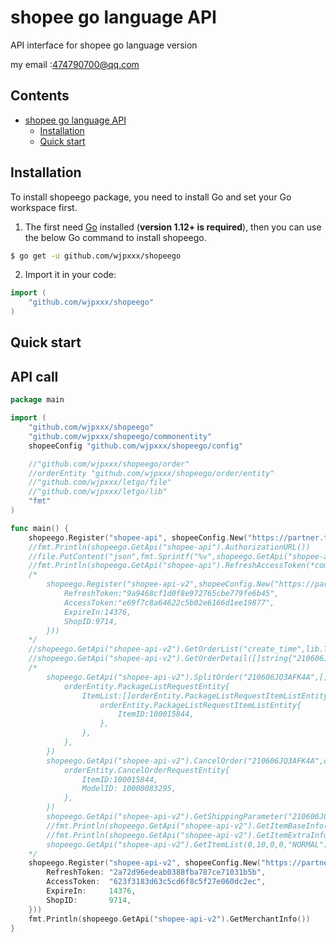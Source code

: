 # shopee go language API

API interface for shopee go language version

my email :474790700@qq.com

## Contents

- [shopee go language API](#shopee-go)
  - [Installation](#installation)
  - [Quick start](#quick-start)

## Installation

To install shopeego package, you need to install Go and set your Go workspace first.

1. The first need [Go](https://golang.org/) installed (**version 1.12+ is required**), then you can use the below Go command to install shopeego.

```sh
$ go get -u github.com/wjpxxx/shopeego
```

2. Import it in your code:

```go
import (
	"github.com/wjpxxx/shopeego"
)
```
## Quick start

## API call

```go
package main

import (
	"github.com/wjpxxx/shopeego"
	"github.com/wjpxxx/shopeego/commonentity"
	shopeeConfig "github.com/wjpxxx/shopeego/config"

	//"github.com/wjpxxx/shopeego/order"
	//orderEntity "github.com/wjpxxx/shopeego/order/entity"
	//"github.com/wjpxxx/letgo/file"
	//"github.com/wjpxxx/letgo/lib"
	"fmt"
)

func main() {
	shopeego.Register("shopee-api", shopeeConfig.New("https://partner.test-stable.shopeemobile.com", "/api/v2/", 1001219, "cea778f3b36d99bda5d16a4e511fa55f9032464940163fe4acfee13c48658f42", "/shopee_callback"))
	//fmt.Println(shopeego.GetApi("shopee-api").AuthorizationURL())
	//file.PutContent("json",fmt.Sprintf("%v",shopeego.GetApi("shopee-api").GetAccesstoken("4f9a5a2b011ce202f7f5e51db98d5024",9714)))
	//fmt.Println(shopeego.GetApi("shopee-api").RefreshAccessToken(*commonentity.NewShop(9714,14377,"9938a79551c3e6463b2c5b92997a2298","5e02b201225286bb960fc47e4e3f7554")))
	/*
		shopeego.Register("shopee-api-v2",shopeeConfig.New("https://partner.test-stable.shopeemobile.com","/api/v2/",1001219,"cea778f3b36d99bda5d16a4e511fa55f9032464940163fe4acfee13c48658f42","/shopee_callback").SetShopInfo(&commonentity.ShopInfo{
			RefreshToken:"9a9468cf1d0f8e972765cbe779fe6b45",
			AccessToken:"e69f7c8a64622c5b02e6166d1ee19877",
			ExpireIn:14376,
			ShopID:9714,
		}))
	*/
	//shopeego.GetApi("shopee-api-v2").GetOrderList("create_time",lib.Time()-3600*24*10,lib.Time(),20,"",order.UNPAID,"order_status")
	//shopeego.GetApi("shopee-api-v2").GetOrderDetail([]string{"210606JQ3AFK4A"})
	/*
		shopeego.GetApi("shopee-api-v2").SplitOrder("210606JQ3AFK4A",[]orderEntity.PackageListRequestEntity{
			orderEntity.PackageListRequestEntity{
				ItemList:[]orderEntity.PackageListRequestItemListEntity{
					orderEntity.PackageListRequestItemListEntity{
						ItemID:100015844,
					},
				},
			},
		})
		shopeego.GetApi("shopee-api-v2").CancelOrder("210606JQ3AFK4A",order.OUT_OF_STOCK,[]orderEntity.CancelOrderRequestEntity{
			orderEntity.CancelOrderRequestEntity{
				ItemID:100015844,
				ModelID: 10000083295,
			},
		})
		shopeego.GetApi("shopee-api-v2").GetShippingParameter("210606JQ3AFK4A")
		//fmt.Println(shopeego.GetApi("shopee-api-v2").GetItemBaseInfo([]int64{100015844}))
		//fmt.Println(shopeego.GetApi("shopee-api-v2").GetItemExtraInfo([]int64{100015844}))
		shopeego.GetApi("shopee-api-v2").GetItemList(0,10,0,0,"NORMAL")
	*/
	shopeego.Register("shopee-api-v2", shopeeConfig.New("https://partner.test-stable.shopeemobile.com", "/api/v2/", 1001219, "cea778f3b36d99bda5d16a4e511fa55f9032464940163fe4acfee13c48658f42", "/shopee_callback").SetShopInfo(&commonentity.ShopInfo{
		RefreshToken: "2a72d96edeab0388fba787ce71031b5b",
		AccessToken:  "623f3183d63c5cd6f8c5f27e060dc2ec",
		ExpireIn:     14376,
		ShopID:       9714,
	}))
	fmt.Println(shopeego.GetApi("shopee-api-v2").GetMerchantInfo())
}

```
